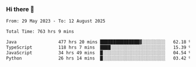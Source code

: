 ### Hi there 👋

<!--START_SECTION:waka-->

```txt
From: 29 May 2023 - To: 12 August 2025

Total Time: 763 hrs 9 mins

Java                477 hrs 20 mins ███████████████▓░░░░░░░░░   62.18 %
TypeScript          118 hrs 7 mins  ████░░░░░░░░░░░░░░░░░░░░░   15.39 %
JavaScript          34 hrs 49 mins  █░░░░░░░░░░░░░░░░░░░░░░░░   04.54 %
Python              26 hrs 14 mins  █░░░░░░░░░░░░░░░░░░░░░░░░   03.42 %
```

<!--END_SECTION:waka-->
<!--
**the-beef-calculator/the-beef-calculator** is a ✨ _special_ ✨ repository because its `README.md` (this file) appears on your GitHub profile.

Here are some ideas to get you started:

- 🔭 I’m currently working on ...
- 🌱 I’m currently learning ...
- 👯 I’m looking to collaborate on ...
- 🤔 I’m looking for help with ...
- 💬 Ask me about ...
- 📫 How to reach me: ...
- 😄 Pronouns: ...
- ⚡ Fun fact: ...
-->
